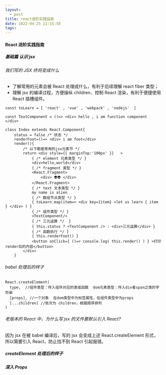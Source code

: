 ```yaml
---
layout:
  - post
title: react进阶实践指南
date: 2022-04-25 11:15:58
tags:
---
```


#### React 进阶实践指南

##### 基础篇 认识 jsx

###### 我们写的 JSX 终将变成什么

- 了解常用的元素会被 React 处理成什么，有利于后续理解 react fiber 类型；
- 理解 jsx 的编译过程，方便操纵 children、控制 React 渲染，有利于便捷使用 React 插槽组件。

```
const toLearn = [ 'react' , 'vue' , 'webpack' , 'nodejs'  ]

const TextComponent = ()=> <div> hello , i am function component </div>

class Index extends React.Component{
    status = false /* 状态 */
    renderFoot=()=> <div> i am foot</div>
    render(){
        /* 以下都是常用的jsx元素节 */
        return <div style={{ marginTop:'100px' }}   >
            { /* element 元素类型 */ }
            <div>hello,world</div>
            { /* fragment 类型 */ }
            <React.Fragment>
                <div> 👽👽 </div>
            </React.Fragment>
            { /* text 文本类型 */ }
            my name is alien
            { /* 数组节点类型 */ }
            { toLearn.map(item=> <div key={item} >let us learn { item } </div> ) }
            { /* 组件类型 */ }
            <TextComponent/>
            { /* 三元运算 */  }
            { this.status ? <TextComponent /> : <div>三元运算</div> }
            { /* 函数执行 */ }
            { this.renderFoot() }
            <button onClick={ ()=> console.log( this.render() ) } >打印render后的内容</button>
        </div>
    }
```

###### babel 处理后的样子

```
React.createElement(
  type,  //组件类型：传入组件对应的类或函数  dom元素类型：传入div者span之类的字符串
  [props], //一个对象  在dom类型中为标签属性，在组件类型中为props
  [...children] //依次为 children，根据顺序排列
)
```

###### 老版本的 React 中，为什么写 jsx 的文件要默认引入 React?

因为 jsx 在被 babel 编译后，写的 jsx 会变成上述 React.createElement 形式，所以需要引入 React，防止找不到 React 引起报错。

##### createElement 处理后的样子

##### 深入 Props
